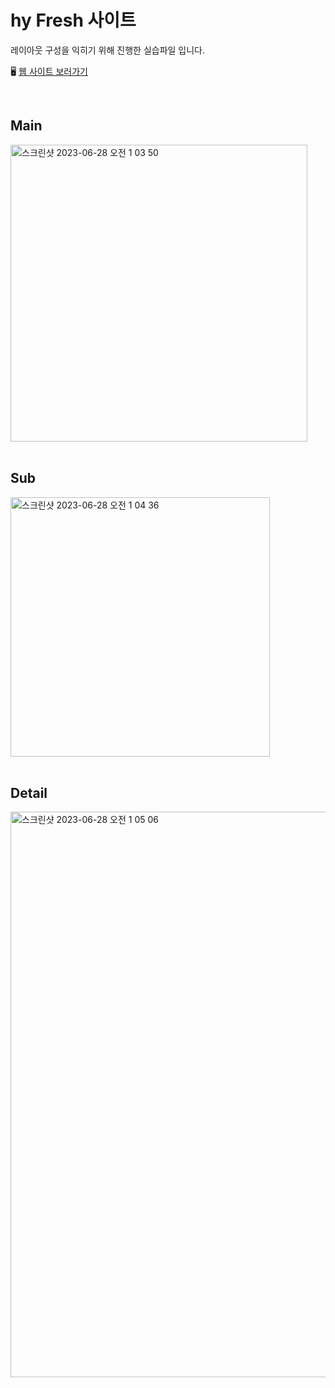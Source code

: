 # hy Fresh 사이트

레이아웃 구성을 익히기 위해 진행한 실습파일 입니다.

🖥️ [웹 사이트 보러가기](https://songyunjeong.github.io/hyFresh_site)

<br />

## Main
<img width="475" alt="스크린샷 2023-06-28 오전 1 03 50" src="https://github.com/songyunjeong/hyFresh_site/assets/117874502/a2702491-6fcc-4b0a-8ea3-963b2cf339ef">

<br />
<br />

## Sub
<img width="415" alt="스크린샷 2023-06-28 오전 1 04 36" src="https://github.com/songyunjeong/hyFresh_site/assets/117874502/2d1604f8-c8bf-4ecc-9321-b17f49d8e3af">

<br />
<br />

## Detail
<img width="905" alt="스크린샷 2023-06-28 오전 1 05 06" src="https://github.com/songyunjeong/hyFresh_site/assets/117874502/1f47d8c0-08d3-425e-b9ac-913a173f8c0e">
